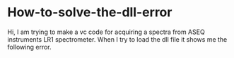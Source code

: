# How-to-solve-the-dll-error
Hi,
I am trying to make a vc code for acquiring a spectra from ASEQ instruments LR1 spectrometer. When I try to load the dll file it shows me the following error.
